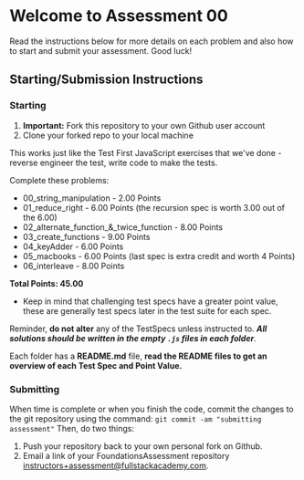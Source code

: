 # Welcome to Assessment 00
Read the instructions below for more details on each problem and also how to start and submit your assessment. Good luck!

## Starting/Submission Instructions

### Starting

1. **Important:** Fork this repository to your own Github user account
2. Clone your forked repo to your local machine

This works just like the Test First JavaScript exercises that we've done - reverse engineer the test, write code to make the tests.

Complete these problems:

- 00_string_manipulation - 2.00 Points
- 01_reduce_right - 6.00 Points (the recursion spec is worth 3.00 out of the 6.00)
- 02_alternate_function_&_twice_function - 8.00 Points 
- 03_create_functions - 9.00 Points
- 04_keyAdder - 6.00 Points
- 05_macbooks - 6.00 Points (last spec is extra credit and worth 4 Points)
- 06_interleave - 8.00 Points

**Total Points: 45.00**
- Keep in mind that challenging test specs have a greater point value, these are generally test specs later in the test suite for each spec.

Reminder, **do not alter** any of the TestSpecs unless instructed to. ***All solutions should be written in the empty `.js` files in each folder***.

Each folder has a **README.md** file, **read the README files to get an overview of each Test Spec and Point Value.**

### Submitting

When time is complete or when you finish the code, commit the changes to the git repository using the command: `git commit -am "submitting assessment"` Then, do two things:

1. Push your repository back to your own personal fork on Github.
2. Email a link of your FoundationsAssessment repository instructors+assessment@fullstackacademy.com.
